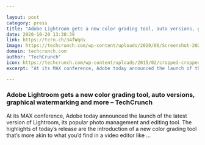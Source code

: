 ```yaml
---

layout: post
category: press
title: "Adobe Lightroom gets a new color grading tool, auto versions, graphical watermarking and more"
date: 2020-10-20 13:38:39
link: https://tcrn.ch/34fWqdv
image: https://techcrunch.com/wp-content/uploads/2020/06/Screenshot-2020-06-18-16.33.01.jpg?w=764
domain: techcrunch.com
author: "TechCrunch"
icon: https://techcrunch.com/wp-content/uploads/2015/02/cropped-cropped-favicon-gradient.png?w=180
excerpt: "At its MAX conference, Adobe today announced the launch of the latest version of Lightroom, its popular photo management and editing tool. The highlights of today’s release are the introduction of a new color grading tool that’s more akin to what you’d find in a video editor like …"

---
```


### Adobe Lightroom gets a new color grading tool, auto versions, graphical watermarking and more – TechCrunch

At its MAX conference, Adobe today announced the launch of the latest version of Lightroom, its popular photo management and editing tool. The highlights of today’s release are the introduction of a new color grading tool that’s more akin to what you’d find in a video editor like …